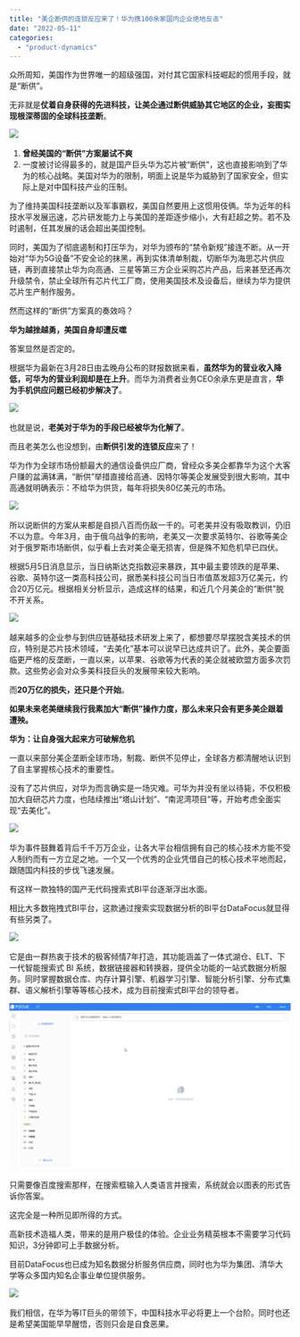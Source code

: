 ```yaml
---
title: "美企断供的连锁反应来了！华为携100余家国内企业绝地反击"
date: "2022-05-11"
categories: 
  - "product-dynamics"
---
```


众所周知，美国作为世界唯一的超级强国，对付其它国家科技崛起的惯用手段，就是“断供”。

无非就是**仗着自身获得的先进科技，让美企通过断供威胁其它地区的企业，妄图实现根深蒂固的全球科技垄断**。

![](https://f10.baidu.com/it/u=1623046125,173119110&fm=30&app=106&f=JPEG?w=640&h=320&s=A00641B05A110EC6020575410300A0D0)

1. **曾经美国的“断供”方案屡试不爽**
2. 一度被讨论得最多的，就是国产巨头华为芯片被“断供”，这也直接影响到了华为的核心战略。美国对华为的限制，明面上说是华为威胁到了国家安全，但实际上是对中国科技产业的压制。

为了维持美国科技垄断以及军事霸权，美国自然要用上这惯用伎俩。华为近年的科技水平发展迅速，芯片研发能力上与美国的差距逐步缩小，大有赶超之势。若不及时遏制，任其发展的话会超出美国控制。

同时，美国为了彻底遏制和打压华为，对华为颁布的“禁令新规”接连不断。从一开始对“华为5G设备”不安全论的抹黑，再到实体清单制裁，切断华为海思芯片供应链，再到直接禁止华为向高通、三星等第三方企业采购芯片产品，后来甚至还再次升级禁令，禁止全球所有芯片代工厂商，使用美国技术及设备后，继续为华为提供芯片生产制作服务。

然而这样的“断供”方案真的奏效吗？

**华为越挫越勇，美国自身却遭反噬**

答案显然是否定的。

根据华为最新在3月28日由孟晚舟公布的财报数据来看，**虽然华为的营业收入降低，可华为的营业利润却是在上升**。而华为消费者业务CEO余承东更是直言，**华为手机供应问题已经初步解决了**。

![](https://f10.baidu.com/it/u=2266159013,173119104&fm=30&app=106&f=JPEG?w=554&h=263&s=BAB0618001202D057A0CE5980300E091)

也就是说，**老美对于华为的手段已经被华为化解了**。

而且老美怎么也没想到，由**断供引发的连锁反应**来了！

华为作为全球市场份额最大的通信设备供应厂商，曾经众多美企都靠华为这个大客户赚的盆满钵满，“断供”举措直接给高通、因特尔等美企发展受到很大影响，其中高通就明确表示：不给华为供货，每年将损失80亿美元的市场。

![](https://f12.baidu.com/it/u=1475444677,173119110&fm=30&app=106&f=JPEG?w=580&h=330&s=B8176094428178EA40075DC80300C0B8)

所以说断供的方案从来都是自损八百而伤敌一千的。可老美并没有吸取教训，仍旧不以为意。今年3月，由于俄乌战争的影响，老美又一次要求英特尔、谷歌等美企对于俄罗斯市场断供，似乎看上去对美企毫无损害，但是殊不知危机早已四伏。

根据5月5日消息显示，当日纳斯达克指数迎来暴跌，其中最主要领跌的是苹果、谷歌、英特尔这一类高科技公司，据悉美科技公司当日市值蒸发超3万亿美元，约合20万亿元。根据相关分析显示，造成这样的结果，和近几个月美企的“断供”脱不开关系。

![](https://f12.baidu.com/it/u=1653926263,173119105&fm=30&app=106&f=PNG?w=506&h=338&s=E70447A868560EDCCEB2EC9D0300508B)

越来越多的企业参与到供应链基础技术研发上来了，都想要尽早摆脱含美技术的供应，特别是芯片技术领域，“去美化”基本可以说早已达成共识了。此外，美企要面临更严格的反垄断，一直以来，以苹果、谷歌等为代表的美企就被欧盟方面多次罚款。这些势必会对众多美科技巨头的发展带来较大影响。

而**20万亿的损失，还只是个开始**。

**如果未来老美继续我行我素加大“断供”操作力度，那么未来只会有更多美企跟着遭殃。**

**华为：让自身强大起来方可破解危机**

一直以来部分美企垄断全球市场，制裁、断供不见停止，全球各方都清醒地认识到了自主掌握核心技术的重要性。

没有了芯片供应，对华为而言确实是一场灾难。可华为并没有坐以待毙，不仅积极加大自研芯片力度，也陆续推出“塔山计划”、“南泥湾项目”等，开始考虑全面实现“去美化”。

![](https://f10.baidu.com/it/u=2791880071,173119106&fm=30&app=106&f=PNG?w=640&h=426&s=BA7771849263F5F7D12E48930300C088)

华为事件鼓舞着背后千千万万企业，让各大平台相信拥有自己的核心技术方能不受人制约而有一方立足之地。一个又一个优秀的企业凭借自己的核心技术平地而起，跟随国内科技的步伐飞速发展。

有这样一款独特的国产无代码搜索式BI平台逐渐浮出水面。

相比大多数拖拽式BI平台，这款通过搜索实现数据分析的BI平台DataFocus就显得有些另类了。

![](https://f10.baidu.com/it/u=3199532908,173119107&fm=30&app=106&f=PNG?w=640&h=246&s=3190E53210752E289C8C596303003060)

它是由一群热衷于技术的极客倾情7年打造，其功能涵盖了一体式湖仓、ELT、下一代智能搜索式 BI 系统，数据链接器和转换器，提供全功能的一站式数据分析服务。同时掌握数据仓库、内存计算引擎、机器学习引擎、智能分析引擎、分布式集群、语义解析引擎等等核心技术，成为目前搜索式BI平台的领导者。

![](images/0908412405271a3cb9a43884f0b01d45.gif)

只需要像百度搜索那样，在搜索框输入人类语言并搜索，系统就会以图表的形式告诉你答案。

这完全是一种所见即所得的方式。

高新技术造福人类，带来的是用户极佳的体验。企业业务精英根本不需要学习代码知识，3分钟即可上手数据分析。

目前DataFocus也已成为知名数据分析服务供应商，同时也为华为集团、清华大学等众多国内知名企事业单位提供服务。

![](https://f11.baidu.com/it/u=199313494,173119109&fm=30&app=106&f=JPEG?w=640&h=380&s=4351538C02022AEE8CA0009B0300D092)

我们相信，在华为等IT巨头的带领下，中国科技水平必将更上一个台阶。同时也还是希望美国能早早醒悟，否则只会是自食恶果。
